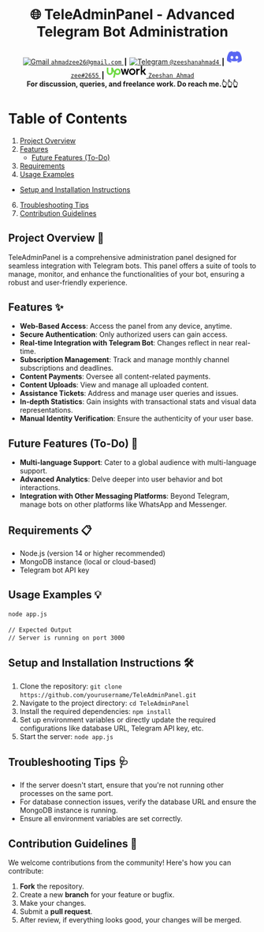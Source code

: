 <h1 align="center">🌐 TeleAdminPanel - Advanced Telegram Bot Administration</h1>

<div align="center">
  <a href="https://mail.google.com/mail/u/?authuser=ahmadzee26@gmail.com">
    <img alt="Gmail" width="30px" src="https://edent.github.io/SuperTinyIcons/images/svg/gmail.svg" />
    <code>ahmadzee26@gmail.com</code>
  </a>
  <span> ┃ </span>
  
  <a href="https://t.me/zeeshanahmad4">
    <img alt="Telegram" width="30px" src="https://edent.github.io/SuperTinyIcons/images/svg/telegram.svg" />
    <code>@zeeshanahmad4</code>
  </a>
  <span> ┃ </span>
  
  <a href="https://discord.com">
    <img alt="Discord" width="30px" src="https://github.com/Zeeshanahmad4/RealEstateMate-WhatsApp-Group-Management-Bot/blob/main/discord-icon-svgrepo-com.svg" />
    <code>zee#2655</code>
  </a>
  <span> ┃ </span>
  
  <a href="https://www.upwork.com/freelancers/zeeshanahmad291">
    <img alt="Upwork" width="80px" src="https://github.com/Zeeshanahmad4/Zeeshanahmad4/blob/main/upwork.svg" />
    <code>Zeeshan Ahmad</code>
  </a>
  
  <br />
  <strong>For discussion, queries, and freelance work. Do reach me.👆👆👆</strong>
</div>

# Table of Contents

1. [Project Overview](#project-overview-)
2. [Features](#features-)
    - [Future Features (To-Do)](#future-features-to-do-)
3. [Requirements](#requirements-)
4. [Usage Examples](#usage-examples-)
- [Setup and Installation Instructions](#setup-and-installation-instructions-)
6. [Troubleshooting Tips](#troubleshooting-tips-)
7. [Contribution Guidelines](#contribution-guidelines-)




## Project Overview 📖

TeleAdminPanel is a comprehensive administration panel designed for seamless integration with Telegram bots. This panel offers a suite of tools to manage, monitor, and enhance the functionalities of your bot, ensuring a robust and user-friendly experience.

## Features ✨

- **Web-Based Access**: Access the panel from any device, anytime.
- **Secure Authentication**: Only authorized users can gain access.
- **Real-time Integration with Telegram Bot**: Changes reflect in near real-time.
- **Subscription Management**: Track and manage monthly channel subscriptions and deadlines.
- **Content Payments**: Oversee all content-related payments.
- **Content Uploads**: View and manage all uploaded content.
- **Assistance Tickets**: Address and manage user queries and issues.
- **In-depth Statistics**: Gain insights with transactional stats and visual data representations.
- **Manual Identity Verification**: Ensure the authenticity of your user base.

## Future Features (To-Do) 🚀

- **Multi-language Support**: Cater to a global audience with multi-language support.
- **Advanced Analytics**: Delve deeper into user behavior and bot interactions.
- **Integration with Other Messaging Platforms**: Beyond Telegram, manage bots on other platforms like WhatsApp and Messenger.


## Requirements 📋

- Node.js (version 14 or higher recommended)
- MongoDB instance (local or cloud-based)
- Telegram bot API key


## Usage Examples 💡
```// Start the server
node app.js

// Expected Output
// Server is running on port 3000
```

## Setup and Installation Instructions 🛠️

1. Clone the repository: `git clone https://github.com/yourusername/TeleAdminPanel.git`
2. Navigate to the project directory: `cd TeleAdminPanel`
3. Install the required dependencies: `npm install`
4. Set up environment variables or directly update the required configurations like database URL, Telegram API key, etc.
5. Start the server: `node app.js`


## Troubleshooting Tips 🩺

- If the server doesn't start, ensure that you're not running other processes on the same port.
- For database connection issues, verify the database URL and ensure the MongoDB instance is running.
- Ensure all environment variables are set correctly.

## Contribution Guidelines 🤝

We welcome contributions from the community! Here's how you can contribute:

1. **Fork** the repository.
2. Create a new **branch** for your feature or bugfix.
3. Make your changes.
4. Submit a **pull request**.
5. After review, if everything looks good, your changes will be merged.
